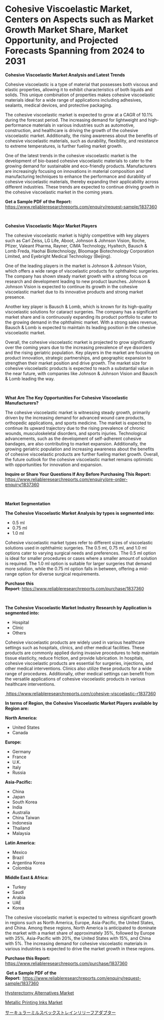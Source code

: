 <p><h1>Cohesive Viscoelastic Market, Centers on Aspects such as Market Growth Market Share, Market Opportunity, and Projected Forecasts Spanning from 2024 to 2031</h1></p><p><strong>Cohesive Viscoelastic Market Analysis and Latest Trends</strong></p>
<p><p>Cohesive viscoelastic is a type of material that possesses both viscous and elastic properties, allowing it to exhibit characteristics of both liquids and solids. This unique combination of properties makes cohesive viscoelastic materials ideal for a wide range of applications including adhesives, sealants, medical devices, and protective packaging.</p><p>The cohesive viscoelastic market is expected to grow at a CAGR of 10.1% during the forecast period. The increasing demand for lightweight and high-performance materials in various industries such as automotive, construction, and healthcare is driving the growth of the cohesive viscoelastic market. Additionally, the rising awareness about the benefits of cohesive viscoelastic materials, such as durability, flexibility, and resistance to extreme temperatures, is further fueling market growth.</p><p>One of the latest trends in the cohesive viscoelastic market is the development of bio-based cohesive viscoelastic materials to cater to the growing demand for sustainable and eco-friendly products. Manufacturers are increasingly focusing on innovations in material composition and manufacturing techniques to enhance the performance and durability of cohesive viscoelastic materials, thereby expanding their applicability across different industries. These trends are expected to continue driving growth in the cohesive viscoelastic market in the coming years.</p></p>
<p><strong>Get a Sample PDF of the Report:&nbsp;</strong> <a href="https://www.reliableresearchreports.com/enquiry/request-sample/1837360">https://www.reliableresearchreports.com/enquiry/request-sample/1837360</a></p>
<p>&nbsp;</p>
<p><strong>Cohesive Viscoelastic Major Market Players</strong></p>
<p><p>The cohesive viscoelastic market is highly competitive with key players such as Carl Zeiss, LG Life, Aboot, Johnson & Johnson Vision, Roche, Pfizer, Valeant Pharma, Rayner, CIMA Technology, Hyaltech, Bausch & Lomb Freda, Haohai Biotechnology, Bloomage Biotechnology Corporation Limited, and Eyebright Medical Technology (Beijing).</p><p>One of the leading players in the market is Johnson & Johnson Vision, which offers a wide range of viscoelastic products for ophthalmic surgeries. The company has shown steady market growth with a strong focus on research and development leading to new product launches. Johnson & Johnson Vision is expected to continue its growth in the cohesive viscoelastic market due to its innovative products and strong market presence.</p><p>Another key player is Bausch & Lomb, which is known for its high-quality viscoelastic solutions for cataract surgeries. The company has a significant market share and is continuously expanding its product portfolio to cater to the growing demand in the ophthalmic market. With a strong sales revenue, Bausch & Lomb is expected to maintain its leading position in the cohesive viscoelastic market.</p><p>Overall, the cohesive viscoelastic market is projected to grow significantly over the coming years due to the increasing prevalence of eye disorders and the rising geriatric population. Key players in the market are focusing on product innovation, strategic partnerships, and geographic expansion to strengthen their market position and drive growth. The market size for cohesive viscoelastic products is expected to reach a substantial value in the near future, with companies like Johnson & Johnson Vision and Bausch & Lomb leading the way.</p></p>
<p>&nbsp;</p>
<p><strong>What Are The Key Opportunities For Cohesive Viscoelastic Manufacturers?</strong></p>
<p><p>The cohesive viscoelastic market is witnessing steady growth, primarily driven by the increasing demand for advanced wound care products, orthopedic applications, and sports medicine. The market is expected to continue its upward trajectory due to the rising prevalence of chronic wounds, musculoskeletal disorders, and sports injuries. Technological advancements, such as the development of self-adherent cohesive bandages, are also contributing to market expansion. Additionally, the growing geriatric population and increasing awareness about the benefits of cohesive viscoelastic products are further fueling market growth. Overall, the future outlook for the cohesive viscoelastic market remains optimistic with opportunities for innovation and expansion.</p></p>
<p><strong>Inquire or Share Your Questions If Any Before Purchasing This Report:</strong> <a href="https://www.reliableresearchreports.com/enquiry/pre-order-enquiry/1837360">https://www.reliableresearchreports.com/enquiry/pre-order-enquiry/1837360</a></p>
<p>&nbsp;</p>
<p><strong>Market Segmentation</strong></p>
<p><strong>The Cohesive Viscoelastic Market Analysis by types is segmented into:</strong></p>
<p><ul><li>0.5 ml</li><li>0.75 ml</li><li>1.0 ml</li></ul></p>
<p><p>Cohesive viscoelastic market types refer to different sizes of viscoelastic solutions used in ophthalmic surgeries. The 0.5 ml, 0.75 ml, and 1.0 ml options cater to varying surgical needs and preferences. The 0.5 ml option is ideal for smaller procedures or cases where a smaller amount of solution is required. The 1.0 ml option is suitable for larger surgeries that demand more solution, while the 0.75 ml option falls in between, offering a mid-range option for diverse surgical requirements.</p></p>
<p><strong>Purchase this Report:&nbsp;</strong><a href="https://www.reliableresearchreports.com/purchase/1837360">https://www.reliableresearchreports.com/purchase/1837360</a></p>
<p>&nbsp;</p>
<p><strong>The Cohesive Viscoelastic Market Industry Research by Application is segmented into:</strong></p>
<p><ul><li>Hospital</li><li>Clinic</li><li>Others</li></ul></p>
<p><p>Cohesive viscoelastic products are widely used in various healthcare settings such as hospitals, clinics, and other medical facilities. These products are commonly applied during invasive procedures to help maintain tissue elasticity, reduce friction, and provide lubrication. In hospitals, cohesive viscoelastic products are essential for surgeries, injections, and other medical interventions. Clinics also utilize these products for a wide range of procedures. Additionally, other medical settings can benefit from the versatile applications of cohesive viscoelastic products in various healthcare interventions.</p></p>
<p><a href="https://www.reliableresearchreports.com/cohesive-viscoelastic-r1837360">&nbsp;https://www.reliableresearchreports.com/cohesive-viscoelastic-r1837360</a></p>
<p><strong>In terms of Region, the Cohesive Viscoelastic Market Players available by Region are:</strong></p>
<p>
    <p> <strong> North America: </strong>
        <ul>
            <li>United States</li>
            <li>Canada</li>
        </ul>
        </p> 
    <p> <strong> Europe: </strong>
        <ul>
            <li>Germany</li>
            <li>France</li>
            <li>U.K.</li>
            <li>Italy</li>
            <li>Russia</li>
        </ul>
        </p> 
    <p> <strong> Asia-Pacific: </strong>
        <ul>
            <li>China</li>
            <li>Japan</li>
            <li>South Korea</li>
            <li>India</li>
            <li>Australia</li>
            <li>China Taiwan</li>
            <li>Indonesia</li>
            <li>Thailand</li>
            <li>Malaysia</li>
        </ul>
        </p> 
    <p> <strong> Latin America: </strong>
        <ul>
            <li>Mexico</li>
            <li>Brazil</li>
            <li>Argentina Korea</li>
            <li>Colombia</li>
        </ul>
        </p> 
    <p> <strong> Middle East & Africa: </strong>
        <ul>
            <li>Turkey</li>
            <li>Saudi</li>
            <li>Arabia</li>
            <li>UAE</li>
            <li>Korea</li>
        </ul>
    </p>
    </p>
<p><p>The cohesive viscoelastic market is expected to witness significant growth in regions such as North America, Europe, Asia-Pacific, the United States, and China. Among these regions, North America is anticipated to dominate the market with a market share of approximately 35%, followed by Europe with 25%, Asia-Pacific with 20%, the United States with 15%, and China with 5%. The increasing demand for cohesive viscoelastic materials in various industries is expected to drive the market growth in these regions.</p></p>
<p><strong>Purchase this Report: </strong><a href="https://www.reliableresearchreports.com/purchase/1837360">https://www.reliableresearchreports.com/purchase/1837360</a></p>
<p>&nbsp;<strong>Get a Sample PDF of the Report:&nbsp;&nbsp;</strong><a href="https://www.reliableresearchreports.com/enquiry/request-sample/1837360">https://www.reliableresearchreports.com/enquiry/request-sample/1837360</a></p>
<p><strong></strong></p>
<p><p><a href="https://github.com/kathiaseamanalvaradovlprc2h/Market-Research-Report-List-3/blob/main/hysterectomy-alternatives-market.md">Hysterectomy Alternatives Market</a></p><p><a href="https://github.com/EbonyHane1955/Market-Research-Report-List-2/blob/main/metallic-printing-inks-market.md">Metallic Printing Inks Market</a></p><p><a href="https://github.com/CarlieShields/Market-Research-Report-List-2/blob/main/9584887178783.md">サーキュラーミルスペックストレインリリーフアダプター</a></p></p>